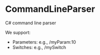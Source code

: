 CommandLineParser
=================

C# command line parser

We support:

* Parameters: e.g., /myParam:10
* Switches:   e.g., /mySwitch
